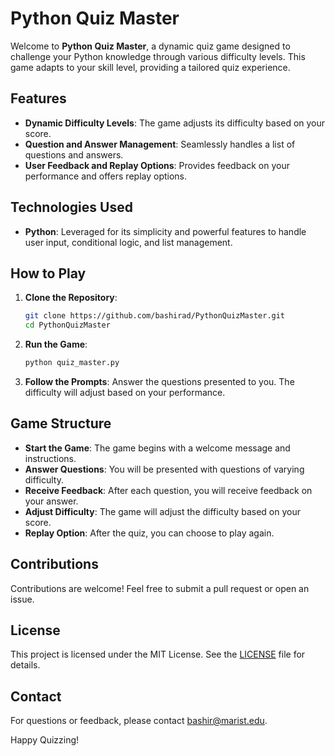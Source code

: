 # Python Quiz Master

Welcome to **Python Quiz Master**, a dynamic quiz game designed to challenge your Python knowledge through various difficulty levels. This game adapts to your skill level, providing a tailored quiz experience. 

## Features

- **Dynamic Difficulty Levels**: The game adjusts its difficulty based on your score.
- **Question and Answer Management**: Seamlessly handles a list of questions and answers.
- **User Feedback and Replay Options**: Provides feedback on your performance and offers replay options.

## Technologies Used

- **Python**: Leveraged for its simplicity and powerful features to handle user input, conditional logic, and list management.

## How to Play

1. **Clone the Repository**:
    ```bash
    git clone https://github.com/bashirad/PythonQuizMaster.git
    cd PythonQuizMaster
    ```

2. **Run the Game**:
    ```bash
    python quiz_master.py
    ```

3. **Follow the Prompts**: Answer the questions presented to you. The difficulty will adjust based on your performance.

## Game Structure

- **Start the Game**: The game begins with a welcome message and instructions.
- **Answer Questions**: You will be presented with questions of varying difficulty.
- **Receive Feedback**: After each question, you will receive feedback on your answer.
- **Adjust Difficulty**: The game will adjust the difficulty based on your score.
- **Replay Option**: After the quiz, you can choose to play again.

## Contributions

Contributions are welcome! Feel free to submit a pull request or open an issue.

## License

This project is licensed under the MIT License. See the [LICENSE](LICENSE) file for details.

## Contact

For questions or feedback, please contact [bashir@marist.edu](mailto:bashir.dahir1@marist.edu).

Happy Quizzing!
